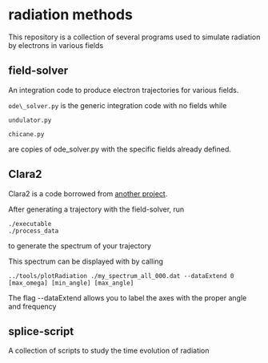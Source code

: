 # radiation methods
This repository is a collection of several programs used to simulate radiation by electrons in various fields

## field-solver
An integration code to produce electron trajectories for various fields. 

```ode\_solver.py``` is the generic integration code with no fields while

```undulator.py```

```chicane.py```

are copies of ode\_solver.py with the specific fields already defined. 


## Clara2
Clara2 is a code borrowed from [another project](https://github.com/ComputationalRadiationPhysics/clara2).

After generating a trajectory with the field-solver, run
```
./executable
./process_data
```
to generate the spectrum of your trajectory 

This spectrum can be displayed with by calling 
```
../tools/plotRadiation ./my_spectrum_all_000.dat --dataExtend 0 [max_omega] [min_angle] [max_angle]
```

The flag --dataExtend allows you to label the axes with the proper angle and frequency

## splice-script
A collection of scripts to study the time evolution of radiation 


